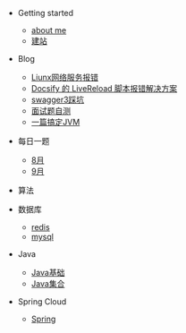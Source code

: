 - Getting started
    - [about me](README.md)
    - [建站](buildDocsify/建站.md)

- Blog
    - [Liunx网络服务报错](blog/Linux网络报错.md)
    - [Docsify 的 LiveReload 脚本报错解决方案](blog/LiveReload超时.md)
    - [swagger3踩坑](blog/swagger3踩坑.md)
    - [面试题自测](blog/自测.md)
    - [一篇搞定JVM](blog/一篇搞定JVM.md)

- 每日一题
    - [8月](algorithm/8月.md)
    - [9月](algorithm/9月.md)

- 算法

- 数据库
    - [redis](数据库/redis.md)
    - [mysql](数据库/mysql.md)

- Java
    - [Java基础](java/Java基础.md)
    - [Java集合](java/Java集合.md)

- Spring Cloud
    - [Spring](spring/spring.md)


